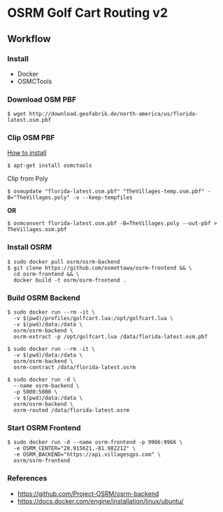 # OSRM Golf Cart Routing v2

## Workflow

### Install

- Docker
- OSMCTools

### Download OSM PBF

```
$ wget http://download.geofabrik.de/north-america/us/florida-latest.osm.pbf
```

### Clip OSM PBF

[How to install](https://wiki.openstreetmap.org/wiki/Osmconvert)

```
$ apt-get install osmctools
```
Clip from Poly
```
$ osmupdate "florida-latest.osm.pbf" "TheVillages-temp.osm.pbf" -B="TheVillages.poly" -v --keep-tempfiles
```
**OR**
```
$ osmconvert florida-latest.osm.pbf -B=TheVillages.poly --out-pbf > TheVillages.osm.pbf
```

### Install OSRM

```
$ sudo docker pull osrm/osrm-backend
$ git clone https://github.com/osmottawa/osrm-frontend && \
  cd osrm-frontend && \
  docker build -t osrm/osrm-frontend .
```

### Build OSRM Backend

```
$ sudo docker run --rm -it \
  -v $(pwd)/profiles/golfcart.lua:/opt/golfcart.lua \
  -v $(pwd)/data:/data \
  osrm/osrm-backend \
  osrm-extract -p /opt/golfcart.lua /data/florida-latest.osm.pbf

$ sudo docker run --rm -it \
  -v $(pwd)/data:/data \
  osrm/osrm-backend \
  osrm-contract /data/florida-latest.osrm

$ sudo docker run -d \
  --name osrm-backend \
  -p 5000:5000 \
  -v $(pwd)/data:/data \
  osrm/osrm-backend \
  osrm-routed /data/florida-latest.osrm
```

### Start OSRM Frontend

```
$ sudo docker run -d --name osrm-frontend -p 9966:9966 \
  -e OSRM_CENTER="28.915621,-81.982212" \
  -e OSRM_BACKEND="https://api.villagesgps.com" \
  osrm/osrm-frontend
```

### References

- https://github.com/Project-OSRM/osrm-backend
- https://docs.docker.com/engine/installation/linux/ubuntu/
